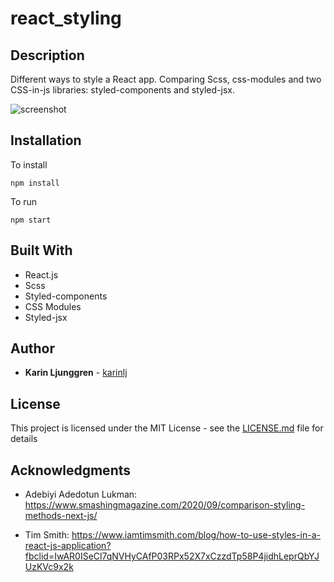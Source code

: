 # react_styling

## Description

Different ways to style a React app.
Comparing Scss, css-modules and two CSS-in-js libraries: styled-components and styled-jsx.

![screenshot](https://user-images.githubusercontent.com/20776888/115065961-24667980-9eef-11eb-8999-f71662811a24.jpg)

## Installation

To install

`npm install`

To run

`npm start`

## Built With

- React.js
- Scss
- Styled-components
- CSS Modules
- Styled-jsx

## Author

- **Karin Ljunggren** - [karinlj](https://github.com/karinlj)

## License

This project is licensed under the MIT License - see the [LICENSE.md](LICENSE.md) file for details

## Acknowledgments

- Adebiyi Adedotun Lukman: https://www.smashingmagazine.com/2020/09/comparison-styling-methods-next-js/

- Tim Smith: https://www.iamtimsmith.com/blog/how-to-use-styles-in-a-react-js-application?fbclid=IwAR0ISeCl7qNVHyCAfP03RPx52X7xCzzdTp58P4jidhLeprQbYJUzKVc9x2k
